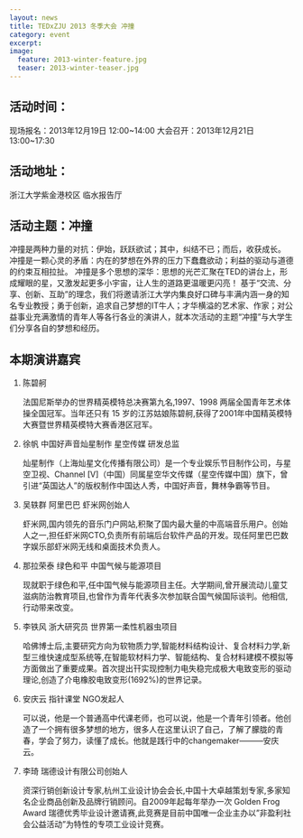```yaml
---
layout: news
title: TEDxZJU 2013 冬季大会 冲撞
category: event
excerpt:
image:
  feature: 2013-winter-feature.jpg
  teaser: 2013-winter-teaser.jpg
---
```


## 活动时间：

现场报名：2013年12月19日 12:00~14:00
大会召开：2013年12月21日 13:00~17:30

## 活动地址：

浙江大学紫金港校区 临水报告厅

## 活动主题：冲撞

冲撞是两种力量的对抗：伊始，跃跃欲试；其中，纠结不已；而后，收获成长。
冲撞是一颗心灵的矛盾：内在的梦想在外界的压力下蠢蠢欲动；利益的驱动与道德的约束互相拉扯。
冲撞是多个思想的深华：思想的光芒汇聚在TED的讲台上，形成耀眼的星，又激发起更多小宇宙，让人生的道路更温暖更闪亮！
基于“交流、分享、创新、互助”的理念，我们将邀请浙江大学内集良好口碑与丰满内涵一身的知名专业教授；勇于创新，追求自己梦想的IT牛人；才华横溢的艺术家、作家；对公益事业充满激情的青年人等各行各业的演讲人，就本次活动的主题“冲撞”与大学生们分享各自的梦想和经历。

## 本期演讲嘉宾

1. 陈碧舸

    法国尼斯举办的世界精英模特总决赛第九名,1997、1998 两届全国青年艺术体操全国冠军。当年还只有 15 岁的江苏姑娘陈碧舸,获得了2001年中国精英模特大赛暨世界精英模特大赛香港区冠军。

2. 徐帆 中国好声音灿星制作 星空传媒 研发总监

    灿星制作（上海灿星文化传播有限公司）是一个专业娱乐节目制作公司，与星空卫视、Channel [V]（中国）同属星空华文传媒（星空传媒中国）旗下，曾引进“英国达人”的版权制作中国达人秀，中国好声音，舞林争霸等节目。

3. 吴轶群 阿里巴巴 虾米网创始人

    虾米网,国内领先的音乐门户网站,积聚了国内最大量的中高端音乐用户。创始人之一,担任虾米网CTO,负责所有前端后台软件产品的开发。现任阿里巴巴数字娱乐部虾米网无线和桌面技术负责人。

4. 那拉荣泰 绿色和平 中国气候与能源项目

    现就职于绿色和平,任中国气候与能源项目主任。大学期间,曾开展流动儿童艾滋病防治教育项目,也曾作为青年代表多次参加联合国气候国际谈判。他相信,行动带来改变。

5. 李铁风 浙大研究员 世界第一柔性机器虫项目

    哈佛博士后,主要研究方向为软物质力学,智能材料结构设计、复合材料力学,新型三维快速成型系统等,在智能软材料力学、智能结构、复合材料建模不模拟等方面做出了重要成果。首次提出幵实现控制力电失稳完成极大电致变形的驱动理论,创造了介电橡胶电致变形(1692%)的世界记录。

6. 安庆云 指针课堂 NGO发起人

    可以说，他是一个普通高中代课老师，也可以说，他是一个青年引领者。他创造了一个拥有很多梦想的地方，很多人在这里认识了自己，了解了朦胧的青春，学会了努力，读懂了成长。他就是践行中的changemaker———安庆云。

7. 李琦 瑞德设计有限公司创始人

    资深行销创新设计专家,杭州工业设计协会会长,中国十大卓越策划专家,多家知名企业商品创新及品牌行销顾问。自2009年起每年举办一次 Golden Frog Award 瑞德优秀毕业设计邀请赛,此竞赛是目前中国唯一企业主办以”非盈利社会公益活动”为特性的专项工业设计竞赛。
